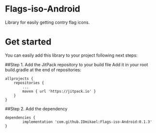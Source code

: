 # Flags-iso-Android
Library for easily getting contry flag icons.

# Get started
You can easily add this library to your project following next steps:

##Step 1. Add the JitPack repository to your build file
Add it in your root build.gradle at the end of repositories:

	allprojects {
		repositories {
			...
			maven { url 'https://jitpack.io' }
		}
	}
  
 ##Step 2. Add the dependency

	dependencies {
	        implementation 'com.github.IDmikael:Flags-iso-Android:0.1.3'
	}
